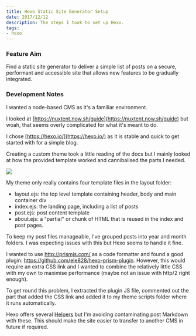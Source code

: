 ```yaml
---
title: Hexo Static Site Generator Setup
date: 2017/12/12
description: The steps I took to set up Hexo.
tags:
- hexo
---
```

### Feature Aim
Find a static site generator to deliver a simple list of posts on a secure, performant and accessible site that allows new features to be gradually integrated.

### Development Notes

I wanted a node-based CMS as it's a familiar environment.

I looked at [https://nuxtent.now.sh/guide](https://nuxtent.now.sh/guide) but woah, that seems overly complicated for what it&#39;s meant to do.

I chose [https://hexo.io/](https://hexo.io/) as it is stable and quick to get started with for a simple blog. 

Creating a custom theme took a little reading of the docs but I mainly looked at how the provided template worked and cannibalised the parts I needed.

<img class="pg-image-post-full pg-image-post-border" style="max-width:378px;" src="/2017/12/hexo-static-site-generator-setup/hexo-theme-templates.gif">

My theme only really contains four template files in the layout folder:

- layout.ejs: the top level template containing header, body and main container div
- index.ejs: the landing page, including a list of posts
- post.ejs: post content template
- about.ejs: a &quot;partial&quot; or chunk of HTML that is reused in the index and post pages.

To keep my post files manageable, I've grouped posts into year and month folders. I was expecting issues with this but Hexo seems to handle it fine.

I wanted to use http://prismjs.com/ as a code formatter and found a good plugin: https://github.com/ele828/hexo-prism-plugin. However, this would require an extra CSS link and I wanted to combine the relatively little CSS with my own to maximise performance (maybe not an issue with http/2 right enough).

To get round this problem, I extracted the plugin JS file, commented out the part that added the CSS link and added it to my theme scripts folder where it runs automatically.

Hexo offers several [Helpers](https://hexo.io/docs/helpers.html) but I'm avoiding contaminating post Markdown with these. This should make the site easier to transfer to another CMS in future if required.